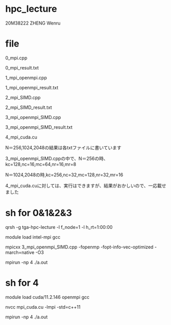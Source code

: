 # hpc_lecture
20M38222 ZHENG Wenru

# file

0_mpi.cpp

0_mpi_result.txt

1_mpi_openmpi.cpp

1_mpi_openmpi_result.txt

2_mpi_SIMD.cpp

2_mpi_SIMD_result.txt

3_mpi_openmpi_SIMD.cpp

3_mpi_openmpi_SIMD_result.txt

4_mpi_cuda.cu

N＝256,1024,2048の結果は各txtファイルに書いています

3_mpi_openmpi_SIMD.cppの中で、N＝256の時、kc=128,nc=16,mc=64,nr=16,mr=8

N＝1024,2048の時,kc=256,nc=32,mc=128,nr=32,mr=16

4_mpi_cuda.cuに対しては、実行はできますが、結果がおかしいので、一応載せました

# sh for 0&1&2&3

qrsh -g tga-hpc-lecture -l f_node=1 -l h_rt=1:00:00

module load intel-mpi gcc

mpicxx 3_mpi_openmpi_SIMD.cpp -fopenmp -fopt-info-vec-optimized -march=native -O3

mpirun -np 4 ./a.out

# sh for 4

module load cuda/11.2.146 openmpi gcc

nvcc mpi_cuda.cu -lmpi -std=c++11

mpirun -np 4 ./a.out



